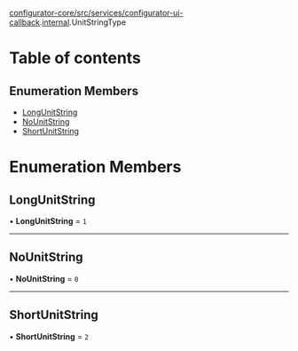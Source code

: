 [configurator-core/src/services/configurator-ui-callback](../modules/configurator_core_src_services_configurator_ui_callback.md).[internal](../modules/configurator_core_src_services_configurator_ui_callback._internal_.md).UnitStringType

# Table of contents

## Enumeration Members

- [LongUnitString](configurator_core_src_services_configurator_ui_callback._internal_.UnitStringType-1.md#longunitstring)
- [NoUnitString](configurator_core_src_services_configurator_ui_callback._internal_.UnitStringType-1.md#nounitstring)
- [ShortUnitString](configurator_core_src_services_configurator_ui_callback._internal_.UnitStringType-1.md#shortunitstring)

# Enumeration Members

## LongUnitString

• **LongUnitString** = ``1``

___

## NoUnitString

• **NoUnitString** = ``0``

___

## ShortUnitString

• **ShortUnitString** = ``2``
